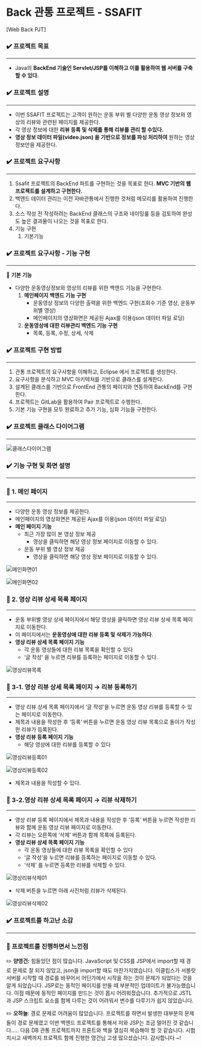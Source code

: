 # Back 관통 프로젝트 - SSAFIT
[Web Back PJT]


### ✔️ 프로젝트 목표

---

- Java의 **BackEnd 기술인 Servlet/JSP를 이해하고 이를 활용하여 웹 서버를 구축 할 수 있다.**

### ✔️  프로젝트 설명

---

- 이번 SSAFIT 프로젝트는 고객이 원하는 운동 부위 별 다양한 운동 영상 정보와 영상의 리뷰와 관련된 페이지를 제공한다.
- 각 영상 정보에 대한 **리뷰 등록 및 삭제를 통해 리뷰를 관리 할 수있다.**
- **영상 정보 데이터 파일(video.json) 을 기반으로 정보를 파싱 처리하여** 원하는 영상 정보만을 제공한다.

### ✔️ 프로젝트 요구사항

---

1. Ssafit 프로젝트의 BackEnd 파트를 구현하는 것을 목표로 한다. **MVC 기반의 웹 프로젝트를 설계하고 구현한다.**
2. 백앤드 데이터 관리는 이전 자바관통에서 진행한 것처럼 메모리를 활용하여
진행한다.
3. 소스 작성 전 작성하려는 BackEnd 클래스의 구조와 네이밍룰 등을 검토하여 완성도 높은 결과물이 나오는 것을 목표로 한다.
4. 기능 구현
    1. 기본기능

### ✔️ 프로젝트 요구사항 - 기능 구현

---

🔎 **기본 기능**

- 다양한 운동영상정보와 영상의 리뷰를 위한 백앤드 기능을 구현한다.
    1. **메인페이지 백엔드 기능 구현**
        - 운동영상 정보의 다양한 출력을 위한 백엔드 구현(조회수 기준 영상, 운동부위별 영상)
        - 메인페이지의 영상화면은 제공된 Ajax를 이용(json 데이터 파일 로딩)
    2. **운동영상에 대한 리뷰관리 백엔드 기능 구현**
        - 목록, 등록, 수정, 상세, 삭제

### ✔️ 프로젝트 구현 방법

---

1. 관통 프로젝트의 요구사항을 이해하고, Eclipse 에서 프로젝트를 생성한다.
2.  요구사항을 분석하고 MVC 아키텍처를 기반으로 클래스를 설계한다.
3. 설계된 클래스를 기반으로 FrontEnd 관통의 페이지와 연동하여 BackEnd를
구현한다.
4. 프로젝트는 GitLab을 활용하여 Pair 프로젝트로 수행한다.
5. 기본 기능 구현을 모두 완료하고 추가 기능, 심화 기능을 구현한다.

### ✔️ 프로젝트 클래스 다이어그램

---

![클래스다이어그램](/Img/클래스다이어그램.png)

### ✔️ 기능 구현 및 화면 설명

---

### 🐳 1. 메인 페이지

---

- 다양한 운동 영상 정보를 제공한다.
- 메인페이지의 영상화면은 제공된 Ajax를 이용(json 데이터 파일 로딩)
- **메인 페이지 기능**
    - 최근 가장 많이 본 영상 정보 제공
        - 영상을 클릭하면 해당 영상 정보 페이지로 이동할 수 있다.
    - 운동 부위 별 영상 정보 제공
        - 영상을 클릭하면 해당 영상 정보 페이지로 이동할 수 있다.


![메인화면01](/Img/메인화면01.JPG)

![메인화면02](/Img/메인화면02.JPG)

### 🐳 2. 영상 리뷰 상세 목록 페이지

---

- 운동 부위별 영상 상세 페이지에서 해당 영상을 클릭하면 영상 리뷰 상세 목록 페이지로 이동한다.
- 이 페이지에서는 **운동영상에 대한 리뷰 등록 및 삭제가 가능하다**.
- **영상 리뷰 상세 목록 페이지 기능**
    - 각 운동 영상들에 대한 리뷰 목록을 확인할 수 있다
    - ‘글 작성’ 을 누르면 리뷰를 등록하는 페이지로 이동할 수 있다.

![영상리뷰목록](/Img/영상리뷰목록.JPG)

### 🐳 3-1. 영상 리뷰 상세 목록 페이지 → 리뷰 등록하기

---

- 영상 리뷰 상세 목록 페이지에서 ‘글 작성’을 누르면 운동 영상 리뷰를 등록할 수 있는 페이지로 이동한다.
- 제목과 내용을 작성한 후 ‘등록’ 버튼을 누르면 운동 영상 리뷰 목록으로 돌아가 작성한 리뷰가 등록된다.
- **영상 리뷰 등록 페이지 기능**
    - 해당 영상에 대한 리뷰를 등록할 수 있다

![영상리뷰등록01](/Img/영상리뷰등록01.JPG)

![영상리뷰등록02](/Img/영상리뷰등록02.JPG)

- 제목과 내용을 작성할 수 있다.

### 🐳 3-2.영상 리뷰 상세 목록 페이지 → 리뷰 삭제하기

---

- 영상 리뷰 등록 페이지에서 제목과 내용을 작성한 후 ‘등록’ 버튼을 누르면 작성한 리뷰와 함께 운동 영상 리뷰 페이지로 이동한다.
- 각 리뷰는 오른쪽에 ‘삭제’ 버튼과 함께 목록에 등록된다.
- **영상 리뷰 상세 목록 페이지 기능**
    - 각 운동 영상들에 대한 리뷰 목록을 확인할 수 있다
    - ‘글 작성’을 누르면 리뷰를 등록하는 페이지로 이동할 수 있다.
    - ‘삭제’ 를 누르면 등록한 리뷰를 삭제할 수 있다.

![영상리뷰삭제01](/Img/영상리뷰삭제01.JPG)

- 삭제 버튼을 누르면 아래 사진처럼 리뷰가 삭제된다.

![영상리뷰삭제02](/Img/영상리뷰삭제02.JPG)

### ✔️ 프로젝트를 하고난 소감

---

### 👾 프로젝트를 진행하면서 느낀점

✏️ **양영건:** 힘들었던 점이 많습니다. JavaScript 및 CSS를 JSP에서 import할 때 경로 문제로 잘 되지 않았고, json을 import할 때도 마찬가지였습니다. 이클립스가 서블릿 서버를 시작할 때 경로를 바꾸어서 어딘가에서 시작을 하는 것이 문제가 되었다는 것을 알게 되었습니다. JSP로는 동적인 페이지를 만들 때 부분적인 업데이트가 불가능했습니다. 이점 때문에 동적인 페이지를 만드는 것이 몹시 어려워졌습니다. 추가적으로 JSTL과 JSP 스크립트 요소를 함께 다루는 것이 어려워서 변수를 다루기가 쉽지 않았습니다.

✏️ **오하늘**: 경로 문제로 어려움이 많았습니다. 프로젝트를 하면서 발생한 대부분의 문제들이 경로 문제였고 이번 백엔드 프로젝트를 통해서 저와 JSP는 조금 멀어진 것 같습니다…..  다음 DB 관통 프로젝트까지 프론트와 백을 열심히 복습해야 할 것 같습니다. 시험 치시고 새벽까지 프로젝트 함께 진행한 영건님 고생 많으셨습니다. 감사합니다 ~!

###
